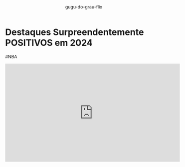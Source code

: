 <body>

<header>gugu-do-grau-flix</header>


<h1>Destaques Surpreendentemente POSITIVOS em 2024</h1>
<p>#NBA</p>

<iframe width="560" height="315" src="https://www.youtube.com/embed/A1pNTBURcRk?si=Bc99q6lsbkZbi_jd" title="YouTube video player" frameborder="0" allow="accelerometer; autoplay; clipboard-write; encrypted-media; gyroscope; picture-in-picture; web-share" referrerpolicy="strict-origin-when-cross-origin" allowfullscreen></iframe>


<body>